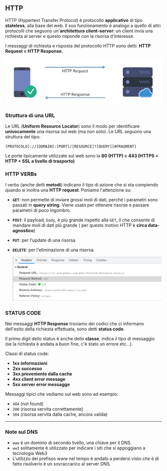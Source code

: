 ## HTTP

HTTP (Hypertext Transfer Protocol) è protocollo **applicativo** di tipo **stateless**, alla base del web. Il suo funzionamento è analogo a quello di altri protocolli che seguono un'**architettura client-server**: un client invia una richiesta al server e questo risponde con la risorsa d'interesse.

I messaggi di richiesta e risposta del protocollo HTTP sono detti: **HTTP Request** e **HTTP Response.**

![client-server](img/l01_client-server.png)



### Struttura di una URL

Le URL (**Uniform Resource Locator**) sono il modo per identificare **univocamente** una risorsa sul web (ma non solo).
Le URL seguono una struttura del tipo:

```
[PROTOCOLO]://[DOMAIN]:[PORT]/[RESOURCE]?[QUERY][#FRAGMENT]
```

Le porte tipicamente utilizzate sul web sono la **80 (HTTP)** e **443 (HTTPS = HTTP + SSL a livello di trasporto)**



### HTTP VERBs

I verbs (anche detti **metodi**) indicano il tipo di azione che si sta compiendo quando si inoltra una **HTTP request**. Poniamo l'attenzione su:

- **`GET`**: non permette di inviare grossi moli di dati, perché i parametri sono passati in **query string**. Viene usato per ottenere risorse e passare parametri di poco ingombro.

- **`POST`**: il payload, `body`, è più grande rispetto alla `GET`, il che consente di mandare moli di dati più grande ( per questo motivo HTTP è **circa data-agnostico**)

- **`PUT`**: per l'update di una risorsa

- **`DELETE`**: per l'eliminazione di una risorsa

  

  ![http-verbs](img/l01_verbs.png)

### STATUS CODE

Nei messaggi **HTTP Response** troviamo dei codici che ci informano dell'esito della richiesta effettuata, sono detti **status code**.

Il primo digit dello status è anche dello **classe**, indica il tipo di messaggio (se la richiesta è andata a buon fine, c'è stato un errore etc...).


Classi di status code:

- **1xx informazioni**
- **2xx successo**
- **3xx proveniente dalla cache** 
- **4xx client error message**
- **5xx server error messagge**



Messaggi tipici che vediamo sul web sono ad esempio:

- `404` (not found)
- `200` (risorsa servita correttamente)
- `304` (risorsa servita dalla cache, ancora valida)



------

### Note sul DNS

- `www` è un dominio di secondo livello, una chiave per il DNS.
- `ww3` solitamente è utilizzato per indicare i siti che si appoggiano a tecnologia Web3
- L'utilizzo del prefisso www nel tempo è andato a perdersi visto che è di fatto risolverlo è un sovraccarico al server DNS.


